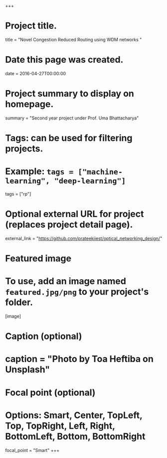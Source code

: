 +++
# Project title.
title = "Novel Congestion Reduced Routing using WDM networks
"

# Date this page was created.
date = 2016-04-27T00:00:00

# Project summary to display on homepage.
summary = "Second year project under Prof. Uma Bhattacharya"

# Tags: can be used for filtering projects.
# Example: `tags = ["machine-learning", "deep-learning"]`
tags = ["rp"]

# Optional external URL for project (replaces project detail page).
external_link = "https://github.com/prateekiiest/optical_networking_design/"

# Featured image
# To use, add an image named `featured.jpg/png` to your project's folder. 
[image]
  # Caption (optional)
  # caption = "Photo by Toa Heftiba on Unsplash"

  # Focal point (optional)
  # Options: Smart, Center, TopLeft, Top, TopRight, Left, Right, BottomLeft, Bottom, BottomRight
  focal_point = "Smart"
+++
